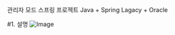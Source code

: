 관리자 모드 스프링 프로젝트
Java + Spring Lagacy + Oracle

#1. 설명
<img alt="Image" src="https://github.com/user-attachments/assets/40c7c731-c5cd-4a3a-a74b-600ff14006b9" />
